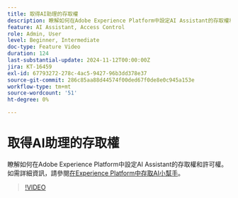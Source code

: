 ```yaml
---
title: 取得AI助理的存取權
description: 瞭解如何在Adobe Experience Platform中設定AI Assistant的存取權和許可權。
feature: AI Assistant, Access Control
role: Admin, User
level: Beginner, Intermediate
doc-type: Feature Video
duration: 124
last-substantial-update: 2024-11-12T00:00:00Z
jira: KT-16459
exl-id: 67793272-278c-4ac5-9427-96b3dd378e37
source-git-commit: 286c85aa88d44574f00ded67f0de8e0c945a153e
workflow-type: tm+mt
source-wordcount: '51'
ht-degree: 0%

---
```


# 取得AI助理的存取權

瞭解如何在Adobe Experience Platform中設定AI Assistant的存取權和許可權。 如需詳細資訊，請參閱[在Experience Platform中存取AI小幫手](https://experienceleague.adobe.com/zh-hant/docs/experience-platform/ai-assistant/access)。

>[!VIDEO](https://video.tv.adobe.com/v/3436470/?learn=on&enablevpops)
